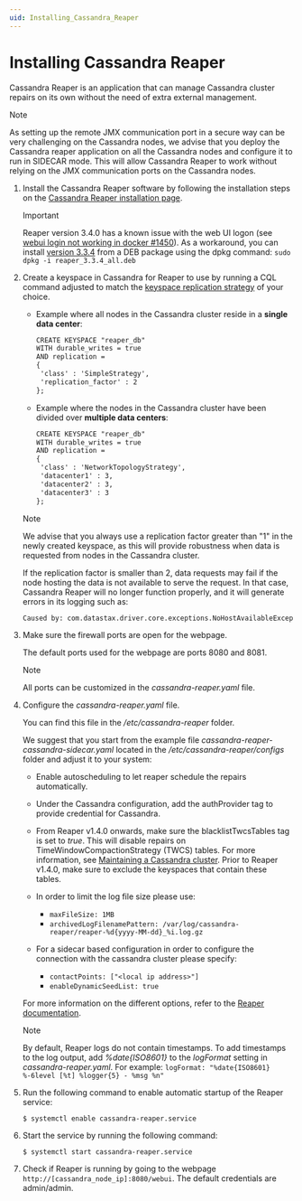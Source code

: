 ```yaml
---
uid: Installing_Cassandra_Reaper
---
```


# Installing Cassandra Reaper

Cassandra Reaper is an application that can manage Cassandra cluster repairs on its own without the need of extra external management.

> [!NOTE]
> As setting up the remote JMX communication port in a secure way can be very challenging on the Cassandra nodes, we advise that you deploy the Cassandra reaper application on all the Cassandra nodes and configure it to run in SIDECAR mode. This will allow Cassandra Reaper to work without relying on the JMX communication ports on the Cassandra nodes.

1. Install the Cassandra Reaper software by following the installation steps on the [Cassandra Reaper installation page](http://cassandra-reaper.io/docs/download/install/).

   > [!IMPORTANT]
   > Reaper version 3.4.0 has a known issue with the web UI logon (see [webui login not working in docker #1450](https://github.com/thelastpickle/cassandra-reaper/issues/1450)). As a workaround, you can install [version 3.3.4](https://github.com/thelastpickle/cassandra-reaper/releases/tag/3.3.4) from a DEB package using the dpkg command: `sudo dpkg -i reaper_3.3.4_all.deb`

1. Create a keyspace in Cassandra for Reaper to use by running a CQL command adjusted to match the [keyspace replication strategy](https://docs.datastax.com/en/cassandra-oss/3.x/cassandra/architecture/archDataDistributeReplication.html) of your choice.

   - Example where all nodes in the Cassandra cluster reside in a **single data center**:

     ```txt
     CREATE KEYSPACE "reaper_db"
     WITH durable_writes = true
     AND replication =
     {
      'class' : 'SimpleStrategy',
      'replication_factor' : 2
     };
     ```

   - Example where the nodes in the Cassandra cluster have been divided over **multiple data centers**:

     ```txt
     CREATE KEYSPACE "reaper_db"
     WITH durable_writes = true
     AND replication =
     {
      'class' : 'NetworkTopologyStrategy',
      'datacenter1' : 3,
      'datacenter2' : 3,
      'datacenter3' : 3
     };
     ```

   > [!NOTE]
   > We advise that you always use a replication factor greater than "1" in the newly created keyspace, as this will provide robustness when data is requested from nodes in the Cassandra cluster.
   >
   > If the replication factor is smaller than 2, data requests may fail if the node hosting the data is not available to serve the request. In that case, Cassandra Reaper will no longer function properly, and it will generate errors in its logging such as:
   >
   > ```txt
   > Caused by: com.datastax.driver.core.exceptions.NoHostAvailableException: All host(s) tried for query failed (tried: /10.66.117.69:9042 (com.datastax.driver.core.exceptions.UnavailableException: Not enough replicas available for query at consistency LOCAL_ONE (1 required but only 0 alive)), /10.66.117.67:9042 (com.datastax.driver.core.exceptions.UnavailableException: Not enough replicas available for query at consistency LOCAL_ONE (1 required but only 0 alive)))
   > ```

1. Make sure the firewall ports are open for the webpage.

   The default ports used for the webpage are ports 8080 and 8081.

   > [!NOTE]
   > All ports can be customized in the *cassandra-reaper.yaml* file.

1. Configure the *cassandra-reaper.yaml* file.

   You can find this file in the */etc/cassandra-reaper* folder.

   We suggest that you start from the example file *cassandra-reaper-cassandra-sidecar.yaml* located in the */etc/cassandra-reaper/configs* folder and adjust it to your system:

   - Enable autoscheduling to let reaper schedule the repairs automatically.

   - Under the Cassandra configuration, add the authProvider tag to provide credential for Cassandra.

   - From Reaper v1.4.0 onwards, make sure the blacklistTwcsTables tag is set to *true*. This will disable repairs on TimeWindowCompactionStrategy (TWCS) tables. For more information, see [Maintaining a Cassandra cluster](xref:Maintain_Cassandra_Cluster#keeping-your-nodes-repaired). Prior to Reaper v1.4.0, make sure to exclude the keyspaces that contain these tables.
  
   - In order to limit the log file size please use: 
      - `maxFileSize: 1MB`
      - `archivedLogFilenamePattern: /var/log/cassandra-reaper/reaper-%d{yyyy-MM-dd}_%i.log.gz`

   - For a sidecar based configuration in order to configure the connection with the cassandra cluster please specify: 
      - `contactPoints: ["<local ip address>"]`
      - `enableDynamicSeedList: true`

   For more information on the different options, refer to the [Reaper documentation](http://cassandra-reaper.io/docs/configuration/).
  
   > [!NOTE]
   > By default, Reaper logs do not contain timestamps. To add timestamps to the log output, add *%date{ISO8601}* to the *logFormat* setting in *cassandra-reaper.yaml*. For example: `logFormat: "%date{ISO8601} %-6level [%t] %logger{5} - %msg %n"`

1. Run the following command to enable automatic startup of the Reaper service:

   `$ systemctl enable cassandra-reaper.service`

1. Start the service by running the following command:

   `$ systemctl start cassandra-reaper.service`

1. Check if Reaper is running by going to the webpage `http://[cassandra_node_ip]:8080/webui`. The default credentials are admin/admin.
